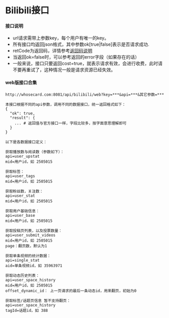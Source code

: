 # Bilibili接口

#### 接口说明
* url请求需带上参数key，每个用户有唯一的key。
* 所有接口均返回json格式，其中参数ok[true|false]表示是否请求成功.
* retCode为返回码，详情参考[返回码说明](https://iwoods.coding.net/p/wxapi-doc/d/wxapi-doc/git/blob/master/retcode.md)
* 当返回ok=false时，可以参考返回的error字段（如果存在的话）
* 一般来说，接口只要返回cost=true，就表示请求有效，会进行收费，此时请不要再重试了，这种情况一般是请求资源已经失效。

#### web版接口合集

```
http://whosecard.com:8081/api/bilibili/web?key=***&api=***&其它参数=***

本接口根据不同的api参数，调用不同的数据接口，统一返回格式如下：
{
  "ok": true,
  "result": {
    ... # 返回值与官方接口一样，字段比较多，按字面意思理解即可
  }
}

以下是各数据接口定义：

获取播放数与阅读数（参数如下）：
api=user_upstat
mid=用户id，如 2505015

获取标签：
api=user_tags
mid=用户id，如 2505015

获取粉丝数，关注数：
api=user_stat
mid=用户id，如 2505015

获取用户基础信息：
api=user_base
mid=用户id，如 2505015

获取投稿页列表，以及投票数量：
api=user_submit_videos
mid=用户id，如 2505015
page：翻页数，默认为1

获取单条视频的统计数据：
api=single_stat
aid=单条视频id，如 35963971

获取动态历史列表：
api=user_space_history
mid=用户id，如 2505015
offset_dynamic_id： 上一页请求的最后一条动态id，用来翻页，初始为0

获取标签/话题页信息 暂不支持翻页：
api=user_space_history
tagId=话题id，如 388    
```
